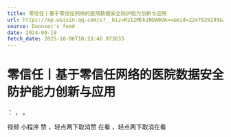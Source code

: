 ```yaml
---
title: 零信任丨基于零信任网络的医院数据安全防护能力创新与应用
url: https://mp.weixin.qq.com/s?__biz=MzI2MDk2NDA0OA==&mid=2247529293&idx=2&sn=79a025c924f78064d7bc41362a0a0ded
source: Doonsec's feed
date: 2024-09-19
fetch_date: 2025-10-06T18:23:46.973633
---
```


# 零信任丨基于零信任网络的医院数据安全防护能力创新与应用

：
，
。

视频
小程序
赞
，轻点两下取消赞
在看
，轻点两下取消在看